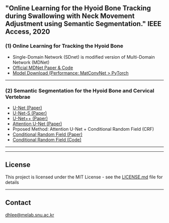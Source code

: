 ## "Online Learning for the Hyoid Bone Tracking during Swallowing with Neck Movement Adjustment using Semantic Segmentation." IEEE Access, 2020


### (1) Online Learning for Tracking the Hyoid Bone

- Single-Domain Network (SDnet) is modified version of Multi-Domain Network (MDNet)
- [Official MDNet Paper & Code](https://github.com/hyeonseobnam/MDNet)
- [Model Download (Performance: MatConvNet > PyTorch](https://drive.google.com/drive/folders/1f7FxJ6gDEn0woq3he2cu8TUQXZwA3G-4?usp=sharing)
---

### (2) Semantic Segmentation for the Hyoid Bone and Cervical Vertebrae

- [U-Net (Paper)](https://arxiv.org/abs/1505.04597)
- [U-Net-S (Paper)](http://www.gregslabaugh.net/publications/ArifMSKI-MICCAI2017.pdf)
- [U-Net++ (Paper)](https://arxiv.org/abs/1807.10165)
- [Attention U-Net (Paper)](https://arxiv.org/abs/1804.03999)
- Prposed Method: Attention U-Net + Conditional Random Field (CRF)
- [Conditional Random Field (Paper)](https://arxiv.org/abs/1210.5644)
- [Conditional Random Field (Code)](https://github.com/lucasb-eyer/pydensecrf)
---

---
## License

This project is licensed under the MIT License - see the [LICENSE.md](LICENSE.md) file for details

---
## Contact

dhlee@melab.snu.ac.kr

